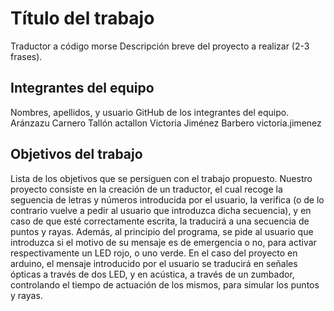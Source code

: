 # Título del trabajo
Traductor a código morse
Descripción breve del proyecto a realizar (2-3 frases).

## Integrantes del equipo

Nombres, apellidos, y usuario GitHub de los integrantes del equipo.
Aránzazu Carnero Tallón  actallon
Victoria Jiménez Barbero  victoria.jimenez

## Objetivos del trabajo

Lista de los objetivos que se persiguen con el trabajo propuesto.
Nuestro proyecto consiste en la creación de un traductor, el cual recoge la seguencia de letras y números introducida por el usuario, la verifica (o de lo contrario vuelve a pedir al usuario que introduzca dicha secuencia), y en caso de que esté correctamente escrita, la traducirá a una secuencia de puntos y rayas. Además, al principio del programa, se pide al usuario que introduzca si el motivo de su mensaje es de emergencia o no, para activar respectivamente un LED rojo, o uno verde.
En el caso del proyecto en arduino, el mensaje introducido por el usuario se traducirá en señales ópticas a través de dos LED, y en acústica, a través de un zumbador, controlando el tiempo de actuación de los mismos, para simular los puntos y rayas.
